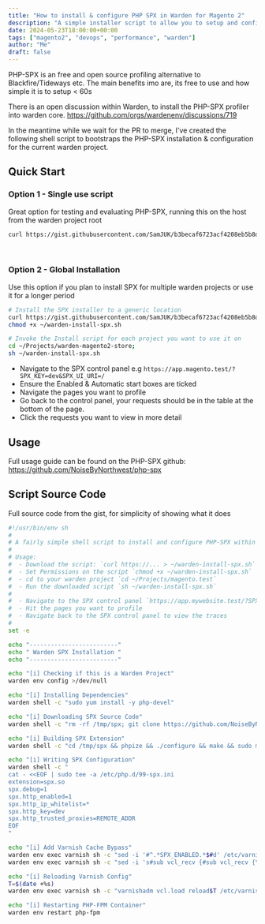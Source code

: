 ```yaml
---
title: "How to install & configure PHP SPX in Warden for Magento 2"
description: "A simple installer script to allow you to setup and configure PHP SPX in a Warden environment for Magento 2"
date: 2024-05-23T18:00:00+00:00
tags: ["magento2", "devops", "performance", "warden"]
author: "Me"
draft: false
---
```


PHP-SPX is an free and open source profiling alternative to Blackfire/Tideways etc. The main benefits imo are, its free to use and how simple it is to setup < 60s

There is an open discussion within Warden, to install the PHP-SPX profiler into warden core. https://github.com/orgs/wardenenv/discussions/719

In the meantime while we wait for the PR to merge, I've created the following shell script to bootstraps the PHP-SPX installation & configuration for the current warden project.

## Quick Start
### Option 1 - Single use script
Great option for testing and evaluating PHP-SPX, running this on the host from the warden project root
```sh
curl https://gist.githubusercontent.com/SamJUK/b3becaf6723acf4208eb5b8d92ef24f4/raw/f93afe910067417f55efb8d15bf5f73232fde1a9/warden_install_spx.sh | sh
```

&nbsp;

### Option 2 - Global Installation
Use this option if you plan to install SPX for multiple warden projects or use it for a longer period
```sh
# Install the SPX installer to a generic location
curl https://gist.githubusercontent.com/SamJUK/b3becaf6723acf4208eb5b8d92ef24f4/raw/f93afe910067417f55efb8d15bf5f73232fde1a9/warden_install_spx.sh > ~/warden-install-spx.sh
chmod +x ~/warden-install-spx.sh

# Invoke the Install script for each project you want to use it on
cd ~/Projects/warden-magento2-store;
sh ~/warden-install-spx.sh
```
- Navigate to the SPX control panel e.g `https://app.magento.test/?SPX_KEY=dev&SPX_UI_URI=/`
- Ensure the Enabled & Automatic start boxes are ticked
- Navigate the pages you want to profile
- Go back to the control panel, your requests should be in the table at the bottom of the page.
- Click the requests you want to view in more detail

## Usage
Full usage guide can be found on the PHP-SPX github: https://github.com/NoiseByNorthwest/php-spx 

## Script Source Code
Full source code from the gist, for simplicity of showing what it does
```sh
#!/usr/bin/env sh
#
# A fairly simple shell script to install and configure PHP-SPX within a Warden.dev Environment
# 
# Usage:
#  - Download the script: `curl https://... > ~/warden-install-spx.sh` 
#  - Set Permissions on the script `chmod +x ~/warden-install-spx.sh`
#  - cd to your warden project `cd ~/Projects/magento.test`
#  - Run the downloaded script `sh ~/warden-install-spx.sh`
#
#  - Navigate to the SPX control panel `https://app.mywebsite.test/?SPX_KEY=dev&SPX_UI_URI=/` and enable profiling
#  - Hit the pages you want to profile
#  - Navigate back to the SPX control panel to view the traces
#
set -e

echo "-------------------------"
echo " Warden SPX Installation "
echo "-------------------------"

echo "[i] Checking if this is a Warden Project"
warden env config >/dev/null

echo "[i] Installing Dependencies"
warden shell -c "sudo yum install -y php-devel"

echo "[i] Downloading SPX Source Code"
warden shell -c "rm -rf /tmp/spx; git clone https://github.com/NoiseByNorthwest/php-spx.git /tmp/spx"

echo "[i] Building SPX Extension"
warden shell -c "cd /tmp/spx && phpize && ./configure && make && sudo make install"

echo "[i] Writing SPX Configuration"
warden shell -c "
cat - <<EOF | sudo tee -a /etc/php.d/99-spx.ini
extension=spx.so
spx.debug=1
spx.http_enabled=1
spx.http_ip_whitelist=*
spx.http_key=dev
spx.http_trusted_proxies=REMOTE_ADDR
EOF
"

echo "[i] Add Varnish Cache Bypass"
warden env exec varnish sh -c "sed -i '#^.*SPX_ENABLED.*$#d' /etc/varnish/default.vcl"
warden env exec varnish sh -c "sed -i 's#sub vcl_recv {#sub vcl_recv {\nif (req.url ~ \"SPX_UI_URI|SPX_KEY\" || req.http.Cookie ~ \"SPX_ENABLED\") { return (pass); }#g' /etc/varnish/default.vcl"

echo "[i] Reloading Varnish Config"
T=$(date +%s)
warden env exec varnish sh -c "varnishadm vcl.load reload$T /etc/varnish/default.vcl; varnishadm vcl.use reload$T;"

echo "[i] Restarting PHP-FPM Container"
warden env restart php-fpm
```
